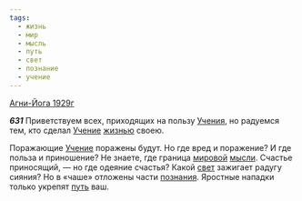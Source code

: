 ```yaml
---
tags:
  - жизнь
  - мир
  - мысль
  - путь
  - свет
  - познание
  - учение
---
```


[Агни-Йога 1929г](https://127.0.0.1:4002/agni/1929)

___631___
Приветствуем всех, приходящих на пользу [Учения](../../../tags/#учение), но радуемся тем, кто сделал [Учение](../../../tags/#учение) [жизнью](../../../tags/#жизнь) своею.   

Поражающие [Учение](../../../tags/#учение) поражены будут. Но где вред и поражение? И где польза и приношение? Не знаете, где граница [мировой](../../../tags/#мир) [мысли](../../../tags/#мысль). Счастье приносящий, — но где одеяние счастья? Какой [свет](../../../tags/#свет) зажигает радугу сияния? Но в «чаше» отложены части [познания](../../../tags/#познание). Яростные нападки только укрепят [путь](../../../tags/#путь) ваш.